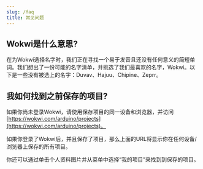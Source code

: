 ```yaml
---
slug: /faq
title: 常见问题
---
```


## Wokwi是什么意思?

在为Wokwi选择名字时，我们正在寻找一个易于发音且还没有任何意义的简短单词。我们想出了一份可能的名字清单，并挑选了我们最喜欢的名字，Wokwi。以下是一些没有被选上的名字：Duvav、Hajuu、Chipine、Zeprr。

## 我如何找到之前保存的项目?

如果你尚未登录Wokwi，请使用保存项目的同一设备和浏览器，并访问[https://wokwi.com/arduino/projects](https://wokwi.com/arduino/projects)。

如果你登录了Wokwi后，并且保存了项目，那么上面的URL将显示你在任何设备/浏览器上保存的所有项目。

你还可以通过单击个人资料图片并从菜单中选择“我的项目”来找到到保存的项目。

